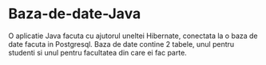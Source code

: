 # Baza-de-date-Java
O aplicatie Java facuta cu ajutorul uneltei Hibernate, conectata la o baza de date facuta in Postgresql. Baza de date contine 2 tabele, unul pentru studenti si unul pentru facultatea din care ei fac parte.
